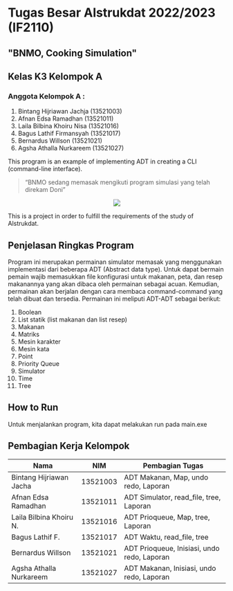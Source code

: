 # Tugas Besar Alstrukdat 2022/2023 (IF2110)
## "BNMO, Cooking Simulation"
## Kelas K3 Kelompok A
### Anggota Kelompok A :
1. Bintang Hijriawan Jachja 	(13521003)
2. Afnan Edsa Ramadhan 	        (13521011)
3. Laila Bilbina Khoiru Nisa 	(13521016)
4. Bagus Lathif Firmansyah  	(13521017)
5. Bernardus Willson 		    (13521021)
6. Agsha Athalla Nurkareem 	    (13521027)


This program is an example of implementing ADT in creating a CLI (command-line interface).
> “BNMO sedang memasak mengikuti program simulasi yang telah direkam Doni”

<p align="center">
    <img src="https://img-9gag-fun.9cache.com/photo/aQ3Om62_460swp.webp">
</p>

This is a project in order to fulfill the requirements of the study of Alstrukdat.

## Penjelasan Ringkas Program
Program ini merupakan permainan simulator memasak yang menggunakan implementasi dari beberapa ADT (Abstract data type). Untuk dapat bermain pemain wajib memasukkan file konfigurasi untuk makanan, peta, dan resep makanannya yang akan dibaca oleh permainan sebagai acuan. Kemudian, permainan akan berjalan dengan cara membaca command-command yang telah dibuat dan tersedia. Permainan ini meliputi ADT-ADT sebagai berikut:
1. Boolean
2. List statik (list makanan dan list resep)
3. Makanan
4. Matriks
5. Mesin karakter
6. Mesin kata
7. Point
8. Priority Queue
9. Simulator
10. Time
11. Tree

## How to Run
Untuk menjalankan program, kita dapat melakukan run pada main.exe

## Pembagian Kerja Kelompok
| Nama | NIM | Pembagian Tugas |
| ------| ---- | ---- |
| Bintang Hijriawan Jacha | 13521003 | ADT Makanan, Map, undo redo, Laporan |
| Afnan Edsa Ramadhan | 13521011 | ADT Simulator, read_file, tree, Laporan |
| Laila Bilbina Khoiru N. | 13521016 | ADT Prioqueue, Map, tree, Laporan |
| Bagus Lathif F. | 13521017 | ADT Waktu, read_file, tree |
| Bernardus Willson  | 13521021 | ADT Prioqueue, Inisiasi, undo redo, Laporan |
| Agsha Athalla Nurkareem | 13521027 | ADT Makanan, Inisiasi, undo redo, Laporan |
